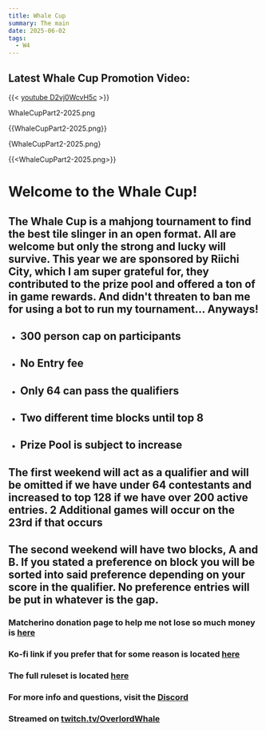 ```yaml
---
title: Whale Cup
summary: The main
date: 2025-06-02
tags:
  - W4
---
```


## Latest Whale Cup Promotion Video:

{{< [youtube D2vj0WcvH5c](https://www.youtube.com/watch?v=k52DdnVKDfk) >}}

WhaleCupPart2-2025.png

{{WhaleCupPart2-2025.png}}

{WhaleCupPart2-2025.png}

{{<WhaleCupPart2-2025.png>}}

# **Welcome to the Whale Cup!**
## **The Whale Cup is a mahjong tournament to find the best tile slinger in an open format. All are welcome but only the strong and lucky will survive. This year we are sponsored by Riichi City, which I am super grateful for, they contributed to the prize pool and offered a ton of in game rewards. And didn't threaten to ban me for using a bot to run my tournament... Anyways!**
- ## 300 person cap on participants
- ## No Entry fee
- ## Only 64 can pass the qualifiers
- ## Two different time blocks until top 8
- ## Prize Pool is subject to **increase**
## The first weekend will act as a qualifier and will be omitted if we have under 64 contestants and increased to top 128 if we have over 200 active entries.  2 Additional games will occur on the 23rd if that occurs

## The second weekend will have two blocks, A and B. If you stated a preference on block you will be sorted into said preference depending on your score in the qualifier. No preference entries will be put in whatever is the gap. 
### Matcherino donation page to help me not lose so much money is [here](https://matcherino.com/tournaments/144130)
### Ko-fi link if you prefer that for some reason is located [here](https://ko-fi.com/overlordwhale)
### The full ruleset is located [here](https://docs.google.com/document/d/1CrKrqJZvPQ4LJ9Hh12LC82ITRG05qGz3F3r-pF_svvU/edit?usp=sharing)

### For more info and questions, visit the [Discord](https://discord.gg/9qt336srFz)

### Streamed on [twitch.tv/OverlordWhale](https://twitch.tv/overlordwhale)
